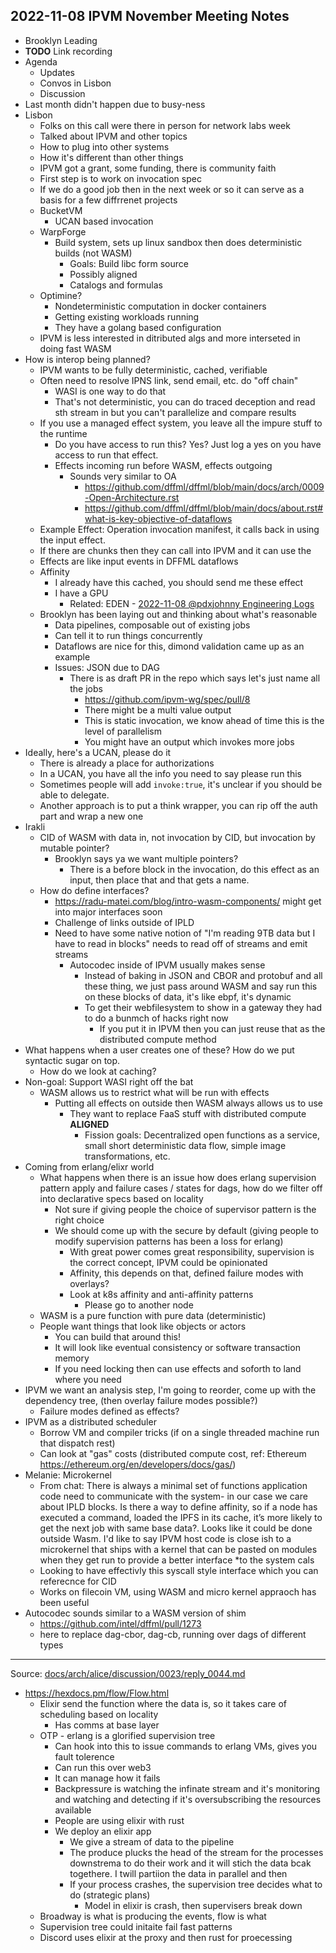 ## 2022-11-08 IPVM November Meeting Notes

- Brooklyn Leading
- **TODO** Link recording
- Agenda
  - Updates
  - Convos in Lisbon
  - Discussion
- Last month didn't happen due to busy-ness
- Lisbon
  - Folks on this call were there in person for network labs week
  - Talked about IPVM and other topics
  - How to plug into other systems
  - How it's different than other things
  - IPVM got a grant, some funding, there is community faith
  - First step is to work on invocation spec
  - If we do a good job then in the next week or so it can serve as a basis for a few diffrrenet projects
  - BucketVM
    - UCAN based invocation
  - WarpForge
    - Build system, sets up linux sandbox then does deterministic builds (not WASM)
      - Goals: Build libc form source
      - Possibly aligned
      - Catalogs and formulas
  - Optimine?
    - Nondeterministic computation in docker containers
    - Getting existing workloads running
    - They have a golang based configuration
  - IPVM is less interested in ditributed algs and more interseted in doing fast WASM
- How is interop being planned?
  - IPVM wants to be fully deterministic, cached, verifiable
  - Often need to resolve IPNS link, send email, etc. do "off chain"
    - WASI is one way to do that
    - That's not deterministic, you can do traced deception and read sth stream in but you can't parallelize and compare results
  - If you use a managed effect system, you leave all the impure stuff to the runtime
    - Do you have access to run this? Yes? Just log a yes on you have access to run that effect.
    - Effects incoming run before WASM, effects outgoing
      - Sounds very similar to OA
        - https://github.com/dffml/dffml/blob/main/docs/arch/0009-Open-Architecture.rst
        - https://github.com/dffml/dffml/blob/main/docs/about.rst#what-is-key-objective-of-dataflows
   - Example Effect: Operation invocation manifest, it calls back in using the input effect.
   - If there are chunks then they can call into IPVM and it can use the
   - Effects are like input events in DFFML dataflows
   - Affinity
     - I already have this cached, you should send me these effect
     - I have a GPU
       - Related: EDEN - [2022-11-08 @pdxjohnny Engineering Logs]()
  - Brooklyn has been laying out and thinking about what's reasonable
    - Data pipelines, composable out of existing jobs
    - Can tell it to run things concurrently
    - Dataflows are nice for this, dimond validation came up as an example
    - Issues: JSON due to DAG
      - There is as draft PR in the repo which says let's just name all the jobs
        - https://github.com/ipvm-wg/spec/pull/8
        - There might be a multi value output
        - This is static invocation, we know ahead of time this is the level of parallelism
        - You might have an output which invokes more jobs
- Ideally, here's a UCAN, please do it
  - There is already a place for authorizations
  - In a UCAN, you have all the info you need to say please run this
  - Sometimes people will add `invoke:true`, it's unclear if you should be able to delegate.
  - Another approach is to put a think wrapper, you can rip off the auth part and wrap a new one
- Irakli
  - CID of WASM with data in, not invocation by CID, but invocation by mutable pointer?
    - Brooklyn says ya we want multiple pointers?
      - There is a before block in the invocation, do this effect as an input, then place that and that gets a name.
  - How do define interfaces?
    - https://radu-matei.com/blog/intro-wasm-components/ might get into major interfaces soon
    - Challenge of links outside of IPLD
    - Need to have some native notion of "I'm reading 9TB data but I have to read in blocks" needs to read off of streams and emit streams
      - Autocodec inside of IPVM usually makes sense
        - Instead of baking in JSON and CBOR and protobuf and all these thing, we just pass around WASM and say run this on these blocks of data, it's like ebpf, it's dynamic
        - To get their webfilesystem to show in a gateway they had to do a bunmch of hacks right now
          - If you put it in IPVM then you can just reuse that as the distributed compute method
- What happens when a user creates one of these? How do we put syntactic sugar on top.
  - How do we look at caching?
- Non-goal: Support WASI right off the bat
  - WASM allows us to restrict what will be run with effects
    - Putting all effects on outside then WASM always allows us to use
      - They want to replace FaaS stuff with distributed compute **ALIGNED**
        - Fission goals: Decentralized open functions as a service, small short deterministic data flow, simple image transformations, etc.
- Coming from erlang/elixr world
  - What happens when there is an issue how does erlang supervision pattern apply and failure cases / states for dags, how do we filter off into declarative specs based on locality
    - Not sure if giving people the choice of supervisor pattern is the right choice
    - We should come up with the secure by default (giving people to modify supervision patterns has been a loss for erlang)
      - With great power comes great responsibility, supervision is the correct concept, IPVM could be opinionated
      - Affinity, this depends on that, defined failure modes with overlays?
      - Look at k8s affinity and anti-affinity patterns
        - Please go to another node
  - WASM is a pure function with pure data (deterministic)
  - People want things that look like objects or actors
    - You can build that around this!
    - It will look like eventual consistency or software transaction memory
    - If you need locking then can use effects and soforth to land where you need
- IPVM we want an analysis step, I'm going to reorder, come up with the dependency tree, (then overlay failure modes possible?)
  - Failure modes defined as effects?
- IPVM as a distributed scheduler
  - Borrow VM and compiler tricks (if on a single threaded machine run that dispatch rest)
  - Can look at "gas" costs (distributed compute cost, ref: Ethereum https://ethereum.org/en/developers/docs/gas/)
- Melanie: Microkernel
  - From chat: There is always a minimal set of functions application code need to communicate with the system- in our case we care about IPLD blocks. Is there a way to define affinity, so if a node has executed a command, loaded the IPFS in its cache, it’s more likely to get the next job with same base data?. Looks like it could be done outside Wasm. I'd like to say IPVM host code is close ish to a microkernel that ships with a kernel that can be pasted on modules when they get run to provide a better interface *to the system cals
  - Looking to have effectivly this syscall style interface which you can referecnce for CID
  - Works on filecoin VM, using WASM and micro kernel appraoch has been useful
- Autocodec sounds similar to a WASM version of shim
  - https://github.com/intel/dffml/pull/1273
  - here to replace dag-cbor, dag-cb, running over dags of different types

---

Source: [docs/arch/alice/discussion/0023/reply_0044.md](https://github.com/intel/dffml/discussions/1369#discussioncomment-2778357)

- https://hexdocs.pm/flow/Flow.html
  - Elixir send the function where the data is, so it takes care of scheduling based on locality
    - Has comms at base layer
  - OTP - erlang is a glorified supervision tree
    - Can hook into this to issue commands to erlang VMs, gives you fault tolerence
    - Can run this over web3
    - It can manage how it fails
    - Backpressure is watching the infinate stream and it's monitoring and watching and detecting if it's oversubscribing the resources available
    - People are using elixir with rust
    - We deploy an elixir app
      - We give a stream of data to the pipeline
      - The produce plucks the head of the stream for the processes downstrema to do their work and it will stich the data bcak togethere. I twill partiion the data in parallel and then 
      - If your process crashes, the supervision tree decides what to do (strategic plans)
        - Model in elixir is crash, then supervisers break down
  - Broadway is what is producing the events, flow is what
  - Supervision tree could initaite fail fast patterns
  - Discord uses elixir at the proxy and then rust for proecessing